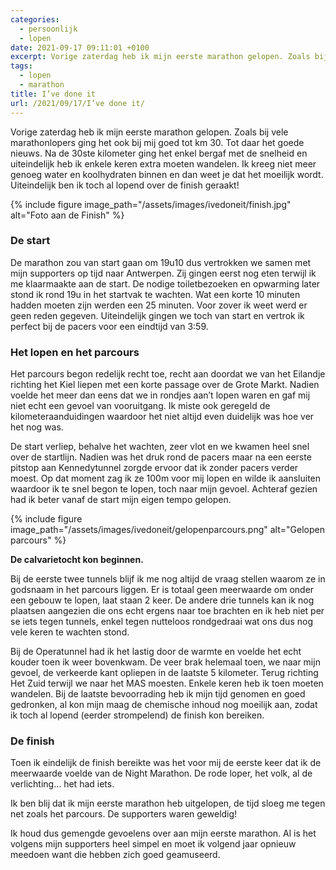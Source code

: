 ```yaml
---
categories:
  - persoonlijk
  - lopen
date: 2021-09-17 09:11:01 +0100
excerpt: Vorige zaterdag heb ik mijn eerste marathon gelopen. Zoals bij vele marathonlopers ging het ook bij mij goed tot km 30. Tot daar het goede nieuws.
tags:
  - lopen
  - marathon
title: I’ve done it
url: /2021/09/17/I’ve done it/
---
```


Vorige zaterdag heb ik mijn eerste marathon gelopen. Zoals bij vele marathonlopers ging het ook bij mij goed tot km 30. Tot daar het goede nieuws. Na de 30ste kilometer ging het enkel bergaf met de snelheid en uiteindelijk heb ik enkele keren extra moeten wandelen. Ik kreeg niet meer genoeg water en koolhydraten binnen en dan weet je dat het moeilijk wordt. Uiteindelijk ben ik toch al lopend over de finish geraakt!

{% include figure image_path="/assets/images/ivedoneit/finish.jpg" alt="Foto aan de Finish" %}

### De start
De marathon zou van start gaan om 19u10 dus vertrokken we samen met mijn supporters op tijd naar Antwerpen. Zij gingen eerst nog eten terwijl ik me klaarmaakte aan de start. De nodige toiletbezoeken en opwarming later stond ik rond 19u in het startvak te wachten. Wat een korte 10 minuten hadden moeten zijn werden een 25 minuten. Voor zover ik weet werd er geen reden gegeven.
Uiteindelijk gingen we toch van start en vertrok ik perfect bij de pacers voor een eindtijd van 3:59.

### Het lopen en het parcours

Het parcours begon redelijk recht toe, recht aan doordat we van het Eilandje richting het Kiel liepen met een korte passage over de Grote Markt. Nadien voelde het meer dan eens dat we in rondjes aan’t lopen waren en gaf mij niet echt een gevoel van vooruitgang. Ik miste ook geregeld de kilometeraanduidingen waardoor het niet altijd even duidelijk was hoe ver het nog was.

De start verliep, behalve het wachten, zeer vlot en we kwamen heel snel over de startlijn. Nadien was het druk rond de pacers maar na een eerste pitstop aan Kennedytunnel zorgde ervoor dat ik zonder pacers verder moest. Op dat moment zag ik ze 100m voor mij lopen en wilde ik aansluiten waardoor ik te snel begon te lopen, toch naar mijn gevoel. Achteraf gezien had ik beter vanaf de start mijn eigen tempo gelopen.

{% include figure image_path="/assets/images/ivedoneit/gelopenparcours.png" alt="Gelopen parcours" %}

**De calvarietocht kon beginnen.**

Bij de eerste twee tunnels blijf ik me nog altijd de vraag stellen waarom ze in godsnaam in het parcours liggen. Er is totaal geen meerwaarde om onder een gebouw te lopen, laat staan 2 keer. De andere drie tunnels kan ik nog plaatsen aangezien die ons echt ergens naar toe brachten en ik heb niet per se iets tegen tunnels, enkel tegen nutteloos rondgedraai wat ons dus nog vele keren te wachten stond.

Bij de Operatunnel had ik het lastig door de warmte en voelde het echt kouder toen ik weer bovenkwam. De veer brak helemaal toen, we naar mijn gevoel, de verkeerde kant opliepen in de laatste 5 kilometer. Terug richting Het Zuid  terwijl we naar het MAS moesten. Enkele keren heb ik toen moeten wandelen. Bij de laatste bevoorrading heb ik mijn tijd genomen en goed gedronken, al kon mijn maag de chemische inhoud nog moeilijk aan, zodat ik toch al lopend (eerder strompelend) de finish kon bereiken.

### De finish

Toen ik eindelijk de finish bereikte was het voor mij de eerste keer dat ik de meerwaarde voelde van de Night Marathon. De rode loper, het volk, al de verlichting… het had iets.

Ik ben blij dat ik mijn eerste marathon heb uitgelopen, de tijd sloeg me tegen net zoals het parcours. De supporters waren geweldig!

Ik houd dus gemengde gevoelens over aan mijn eerste marathon. Al is het volgens mijn supporters heel simpel en moet ik volgend jaar opnieuw meedoen want die hebben zich goed geamuseerd.